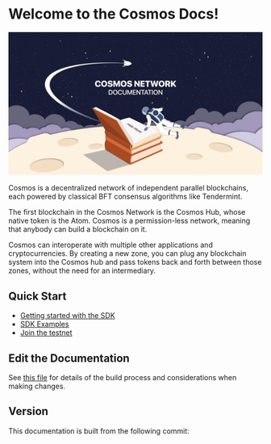 # Welcome to the Cosmos Docs!

![cosmonaut reading the cosmos docs in space](./graphics/cosmos-docs.jpg)

Cosmos is a decentralized network of independent parallel blockchains, each powered by classical BFT consensus algorithms like Tendermint.

The first blockchain in the Cosmos Network is the Cosmos Hub, whose native token is the Atom. Cosmos is a permission-less network, meaning that anybody can build a blockchain on it.

Cosmos can interoperate with multiple other applications and cryptocurrencies. By creating a new zone, you can plug any blockchain system into the Cosmos hub and pass tokens back and forth between those zones, without the need for an intermediary.

## Quick Start

- [Getting started with the SDK](./sdk/core/intro.md)
- [SDK Examples](../examples)
- [Join the testnet](./getting-started/join-testnet.md#run-a-full-node)

## Edit the Documentation

See [this file](./DOCS_README.md) for details of the build process and
considerations when making changes.

## Version

This documentation is built from the following commit:
